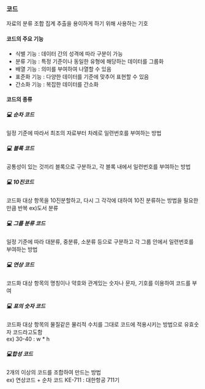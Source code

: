 ### 코드
자료의 분류 조합 집계 추출을 용이하게 하기 위해 사용하는 기호

#### 코드의 주요 기능
- 식별 기능 : 데이터 간의 성격에 따라 구분이 가능
- 분류 기능 : 특정 기준이나 동일한 유형에 해당하는 데이터를 그룹화
- 배열 기능 : 의미를 부여하여 나열할 수 있음
- 표준화 기능 : 다양한 데이터를 기준에 맞추어 표현할 수 있음
- 간소화 기능 : 복잡한 데이터를 간소화

#### 코드의 종류
##### 💻 순차 코드
일정 기준에 따라서 최조의 자료부터 차례로 일련번호를 부여하는 방법

##### 💻 블록 코드
공통성이 있는 것끼리 블록으로 구분하고, 각 블록 내에서 일련번호를 부여하는 방법

##### 💻 10진코드
코드화 대상 항목을 10진분할하고, 다시 그 각각에 대하여 10진 분류하는 방법을 필요한 만큼 반복 ex)도서 분류

##### 💻 그룹 분류 코드
일정 기준에 따라 대분류, 중분류, 소분류 등으로 구분하고 각 그룹 안에서 일련번호를 부여하는 방법

##### 💻 연상 코드
코드화 대상 항목의 명칭이나 약호와 관계있는 숫자나 문자, 기호를 이용하여 코드를 부여

##### 💻 표의 숫자 코드
코드화 대상 항목의 물질같은 물리적 수치를 그대로 코드에 적용시키는 방법으로 유효숫자 코드라고도함<br/>
ex) 30-40 : w * h

##### 💻합성 코드
2개의 이상의 코드를 조합하여 만드는 방법 <br/>
ex) 연상코드 + 순차 코드 KE-711 : 대한항공 711기

